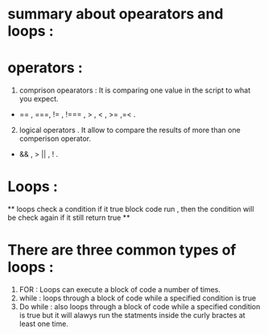 # summary about opearators and loops :
# operators :
1. comprison opearators : It is comparing one value in the script to what you expect.
- == , ===, != , !=== , > , < , >= ,=< .
2. logical operators . It allow to compare the results of more than one comperison operator.
- && , > || , ! .
# Loops :
** loops check a condition if it true block code run , then the condition will be check again if it still return true **
# There are three common types of loops :
1. FOR :
Loops can execute a block of code a number of times.
2. while :
 loops through a block of code while a specified condition is true
3. Do while :
also loops through a block of code while a specified condition is true but it will alawys run the statments inside the curly bractes at least one time.







